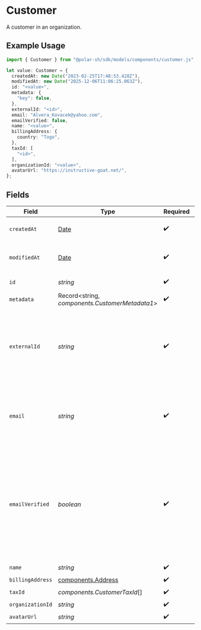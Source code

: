 # Customer

A customer in an organization.

## Example Usage

```typescript
import { Customer } from "@polar-sh/sdk/models/components/customer.js";

let value: Customer = {
  createdAt: new Date("2023-02-25T17:48:53.428Z"),
  modifiedAt: new Date("2025-12-06T11:06:25.063Z"),
  id: "<value>",
  metadata: {
    "key": false,
  },
  externalId: "<id>",
  email: "Alvera_Kovacek@yahoo.com",
  emailVerified: false,
  name: "<value>",
  billingAddress: {
    country: "Togo",
  },
  taxId: [
    "<id>",
  ],
  organizationId: "<value>",
  avatarUrl: "https://instructive-goat.net/",
};
```

## Fields

| Field                                                                                                                                                           | Type                                                                                                                                                            | Required                                                                                                                                                        | Description                                                                                                                                                     |
| --------------------------------------------------------------------------------------------------------------------------------------------------------------- | --------------------------------------------------------------------------------------------------------------------------------------------------------------- | --------------------------------------------------------------------------------------------------------------------------------------------------------------- | --------------------------------------------------------------------------------------------------------------------------------------------------------------- |
| `createdAt`                                                                                                                                                     | [Date](https://developer.mozilla.org/en-US/docs/Web/JavaScript/Reference/Global_Objects/Date)                                                                   | :heavy_check_mark:                                                                                                                                              | Creation timestamp of the object.                                                                                                                               |
| `modifiedAt`                                                                                                                                                    | [Date](https://developer.mozilla.org/en-US/docs/Web/JavaScript/Reference/Global_Objects/Date)                                                                   | :heavy_check_mark:                                                                                                                                              | Last modification timestamp of the object.                                                                                                                      |
| `id`                                                                                                                                                            | *string*                                                                                                                                                        | :heavy_check_mark:                                                                                                                                              | The ID of the object.                                                                                                                                           |
| `metadata`                                                                                                                                                      | Record<string, *components.CustomerMetadata1*>                                                                                                                  | :heavy_check_mark:                                                                                                                                              | N/A                                                                                                                                                             |
| `externalId`                                                                                                                                                    | *string*                                                                                                                                                        | :heavy_check_mark:                                                                                                                                              | The ID of the customer in your system. This must be unique within the organization. Once set, it can't be updated.                                              |
| `email`                                                                                                                                                         | *string*                                                                                                                                                        | :heavy_check_mark:                                                                                                                                              | The email address of the customer. This must be unique within the organization.                                                                                 |
| `emailVerified`                                                                                                                                                 | *boolean*                                                                                                                                                       | :heavy_check_mark:                                                                                                                                              | Whether the customer email address is verified. The address is automatically verified when the customer accesses the customer portal using their email address. |
| `name`                                                                                                                                                          | *string*                                                                                                                                                        | :heavy_check_mark:                                                                                                                                              | N/A                                                                                                                                                             |
| `billingAddress`                                                                                                                                                | [components.Address](../../models/components/address.md)                                                                                                        | :heavy_check_mark:                                                                                                                                              | N/A                                                                                                                                                             |
| `taxId`                                                                                                                                                         | *components.CustomerTaxId*[]                                                                                                                                    | :heavy_check_mark:                                                                                                                                              | N/A                                                                                                                                                             |
| `organizationId`                                                                                                                                                | *string*                                                                                                                                                        | :heavy_check_mark:                                                                                                                                              | N/A                                                                                                                                                             |
| `avatarUrl`                                                                                                                                                     | *string*                                                                                                                                                        | :heavy_check_mark:                                                                                                                                              | N/A                                                                                                                                                             |